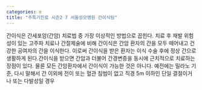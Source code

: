 ```yaml
---
categories: e
title: "주특기진료 시즌2 7 서울성모병원 간이식팀"
---
```

간이식은 간세포암(간암) 치료법 중 가장 이상적인 방법으로 꼽힌다. 치료 후 재발 위험성이 있는 고주파 치료나 간절제술에 비해 간이식은 간암 환자의 간을 모두 떼어내고 건강한 공여자의 간을 이식한다. 이로써 간이식을 받은 환자는 이식 수술 후에 정상 간으로 생활하게 된다.간이식을 받으면 간암과 더불어 간경변증을 동시에 근치적으로 치료하는 장점이 있다. 물론 모든 간암환자에서 간이식이 가능한 것은 아니다. 예전에는 밀라노 기준, 다시 말해서 간 이외에 전이 또는 혈관 침범이 없고 직경 5m 이하인 단일 결절이거나 또는 다발성일 경우